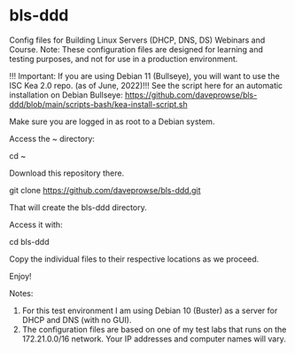 # bls-ddd
Config files for Building Linux Servers (DHCP, DNS, DS) Webinars and Course.
Note: These configuration files are designed for learning and testing purposes, and not for use in a production environment.

!!! Important: If you are using Debian 11 (Bullseye), you will want to use the ISC Kea 2.0 repo. (as of June, 2022)!!!  See the script here for an automatic installation on Debian Bullseye: https://github.com/daveprowse/bls-ddd/blob/main/scripts-bash/kea-install-script.sh

Make sure you are logged in as root to a Debian system.

Access the  ~ directory:

cd ~

Download this repository there. 

git clone https://github.com/daveprowse/bls-ddd.git

That will create the bls-ddd directory. 

Access it with: 

cd bls-ddd

Copy the individual files to their respective locations as we proceed. 

Enjoy!

Notes: 
1. For this test environment I am using Debian 10 (Buster) as a server for DHCP and DNS (with no GUI).
2. The configuration files are based on one of my test labs that runs on the 172.21.0.0/16 network. Your IP addresses and computer names will vary.
